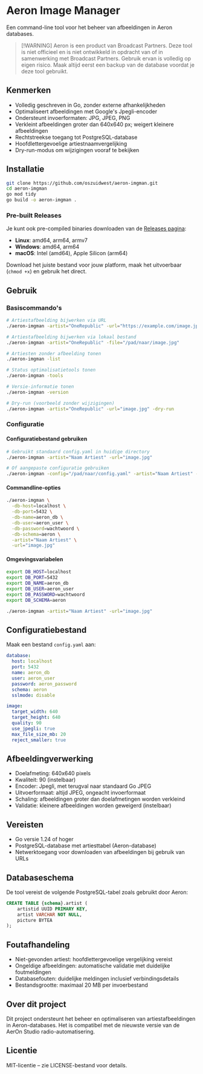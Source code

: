 # Aeron Image Manager

Een command-line tool voor het beheer van afbeeldingen in Aeron databases.

> \[!WARNING]
> Aeron is een product van Broadcast Partners. Deze tool is niet officieel en is niet ontwikkeld in opdracht van of in samenwerking met Broadcast Partners. Gebruik ervan is volledig op eigen risico. Maak altijd eerst een backup van de database voordat je deze tool gebruikt.

## Kenmerken

* Volledig geschreven in Go, zonder externe afhankelijkheden
* Optimaliseert afbeeldingen met Google's Jpegli-encoder
* Ondersteunt invoerformaten: JPG, JPEG, PNG
* Verkleint afbeeldingen groter dan 640x640 px; weigert kleinere afbeeldingen
* Rechtstreekse toegang tot PostgreSQL-database
* Hoofdlettergevoelige artiestnaamvergelijking
* Dry-run-modus om wijzigingen vooraf te bekijken

## Installatie

```bash
git clone https://github.com/oszuidwest/aeron-imgman.git
cd aeron-imgman
go mod tidy
go build -o aeron-imgman .
```

### Pre-built Releases

Je kunt ook pre-compiled binaries downloaden van de [Releases pagina](https://github.com/oszuidwest/aeron-imgman/releases):

- **Linux**: amd64, arm64, armv7
- **Windows**: amd64, arm64  
- **macOS**: Intel (amd64), Apple Silicon (arm64)

Download het juiste bestand voor jouw platform, maak het uitvoerbaar (`chmod +x`) en gebruik het direct.

## Gebruik

### Basiscommando's

```bash
# Artiestafbeelding bijwerken via URL
./aeron-imgman -artist="OneRepublic" -url="https://example.com/image.jpg"

# Artiestafbeelding bijwerken via lokaal bestand
./aeron-imgman -artist="OneRepublic" -file="/pad/naar/image.jpg"

# Artiesten zonder afbeelding tonen
./aeron-imgman -list

# Status optimalisatietools tonen
./aeron-imgman -tools

# Versie-informatie tonen
./aeron-imgman -version

# Dry-run (voorbeeld zonder wijzigingen)
./aeron-imgman -artist="OneRepublic" -url="image.jpg" -dry-run
```

### Configuratie

#### Configuratiebestand gebruiken

```bash
# Gebruikt standaard config.yaml in huidige directory
./aeron-imgman -artist="Naam Artiest" -url="image.jpg"

# Of aangepaste configuratie gebruiken
./aeron-imgman -config="/pad/naar/config.yaml" -artist="Naam Artiest" -url="image.jpg"
```

#### Commandline-opties

```bash
./aeron-imgman \
  -db-host=localhost \
  -db-port=5432 \
  -db-name=aeron_db \
  -db-user=aeron_user \
  -db-password=wachtwoord \
  -db-schema=aeron \
  -artist="Naam Artiest" \
  -url="image.jpg"
```

#### Omgevingsvariabelen

```bash
export DB_HOST=localhost
export DB_PORT=5432
export DB_NAME=aeron_db
export DB_USER=aeron_user
export DB_PASSWORD=wachtwoord
export DB_SCHEMA=aeron

./aeron-imgman -artist="Naam Artiest" -url="image.jpg"
```

## Configuratiebestand

Maak een bestand `config.yaml` aan:

```yaml
database:
  host: localhost
  port: 5432
  name: aeron_db
  user: aeron_user
  password: aeron_password
  schema: aeron
  sslmode: disable

image:
  target_width: 640
  target_height: 640
  quality: 90
  use_jpegli: true
  max_file_size_mb: 20
  reject_smaller: true
```

## Afbeeldingverwerking

* Doelafmeting: 640x640 pixels
* Kwaliteit: 90 (instelbaar)
* Encoder: Jpegli, met terugval naar standaard Go JPEG
* Uitvoerformaat: altijd JPEG, ongeacht invoerformaat
* Schaling: afbeeldingen groter dan doelafmetingen worden verkleind
* Validatie: kleinere afbeeldingen worden geweigerd (instelbaar)

## Vereisten

* Go versie 1.24 of hoger
* PostgreSQL-database met artiesttabel (Aeron-database)
* Netwerktoegang voor downloaden van afbeeldingen bij gebruik van URLs

## Databaseschema

De tool vereist de volgende PostgreSQL-tabel zoals gebruikt door Aeron:

```sql
CREATE TABLE {schema}.artist (
    artistid UUID PRIMARY KEY,
    artist VARCHAR NOT NULL,
    picture BYTEA
);
```

## Foutafhandeling

* Niet-gevonden artiest: hoofdlettergevoelige vergelijking vereist
* Ongeldige afbeeldingen: automatische validatie met duidelijke foutmeldingen
* Databasefouten: duidelijke meldingen inclusief verbindingsdetails
* Bestandsgrootte: maximaal 20 MB per invoerbestand

## Over dit project

Dit project ondersteunt het beheer en optimaliseren van artiestafbeeldingen in Aeron-databases. Het is compatibel met de nieuwste versie van de AerOn Studio radio-automatisering.

## Licentie

MIT-licentie – zie LICENSE-bestand voor details.
